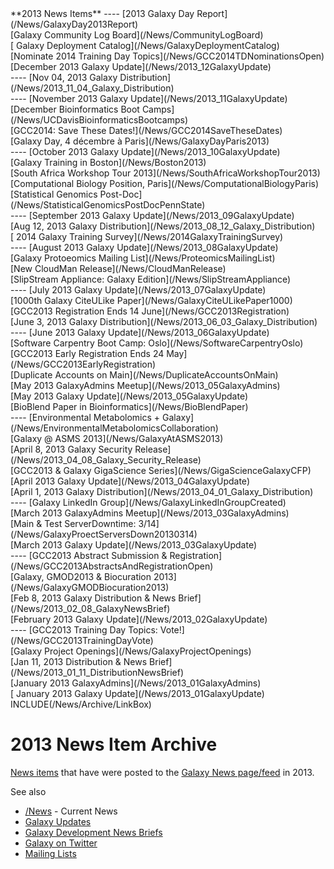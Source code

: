 <div class='linkbox'>
**2013 News Items**
----
[2013 Galaxy Day Report](/News/GalaxyDay2013Report)<br />
[Galaxy Community Log Board](/News/CommunityLogBoard)<br />
[ Galaxy Deployment Catalog](/News/GalaxyDeploymentCatalog)<br />
[Nominate 2014 Training Day Topics](/News/GCC2014TDNominationsOpen)<br />
[December 2013 Galaxy Update](/News/2013_12GalaxyUpdate)<br />
----
[Nov 04, 2013 Galaxy Distribution](/News/2013_11_04_Galaxy_Distribution)<br />
----
[November 2013 Galaxy Update](/News/2013_11GalaxyUpdate)<br />
[December Bioinformatics Boot Camps](/News/UCDavisBioinformaticsBootcamps)<br />
[GCC2014: Save These Dates!](/News/GCC2014SaveTheseDates)<br />
[Galaxy Day, 4 décembre à Paris](/News/GalaxyDayParis2013)<br />
----
[October 2013 Galaxy Update](/News/2013_10GalaxyUpdate)<br />
[Galaxy Training in Boston](/News/Boston2013)<br />
[South Africa Workshop Tour 2013](/News/SouthAfricaWorkshopTour2013)<br />
[Computational Biology Position, Paris](/News/ComputationalBiologyParis)<br />
[Statistical Genomics Post-Doc](/News/StatisticalGenomicsPostDocPennState)<br />
----
[September 2013 Galaxy Update](/News/2013_09GalaxyUpdate)<br />
[Aug 12, 2013 Galaxy Distribution](/News/2013_08_12_Galaxy_Distribution)<br />
[ 2014 Galaxy Training Survey](/News/2014GalaxyTrainingSurvey)<br />
----
[August 2013 Galaxy Update](/News/2013_08GalaxyUpdate)<br />
[Galaxy Protoeomics Mailing List](/News/ProteomicsMailingList)<br />
[New CloudMan Release](/News/CloudManRelease)<br />
[SlipStream Appliance: Galaxy Edition](/News/SlipStreamAppliance)<br />
----
[July 2013 Galaxy Update](/News/2013_07GalaxyUpdate)<br />
[1000th Galaxy CiteULike Paper](/News/GalaxyCiteULikePaper1000)<br />
[GCC2013 Registration Ends 14 June](/News/GCC2013Registration)<br />
[June 3, 2013 Galaxy Distribution](/News/2013_06_03_Galaxy_Distribution)<br />
----
[June 2013 Galaxy Update](/News/2013_06GalaxyUpdate)<br />
[Software Carpentry Boot Camp: Oslo](/News/SoftwareCarpentryOslo)<br />
[GCC2013 Early Registration Ends 24 May](/News/GCC2013EarlyRegistration)<br />
[Duplicate Accounts on Main](/News/DuplicateAccountsOnMain)<br />
[May 2013 GalaxyAdmins Meetup](/News/2013_05GalaxyAdmins)<br />
[May 2013 Galaxy Update](/News/2013_05GalaxyUpdate)<br />
[BioBlend Paper in Bioinformatics](/News/BioBlendPaper)<br />
----
[Environmental Metabolomics + Galaxy](/News/EnvironmentalMetabolomicsCollaboration)<br />
[Galaxy @ ASMS 2013](/News/GalaxyAtASMS2013)<br />
[April 8, 2013 Galaxy Security Release](/News/2013_04_08_Galaxy_Security_Release)<br />
[GCC2013 & Galaxy GigaScience Series](/News/GigaScienceGalaxyCFP)<br />
[April 2013 Galaxy Update](/News/2013_04GalaxyUpdate)<br />
[April 1, 2013 Galaxy Distribution](/News/2013_04_01_Galaxy_Distribution)<br />
----
[Galaxy LinkedIn Group](/News/GalaxyLinkedInGroupCreated)<br />
[March 2013 GalaxyAdmins Meetup](/News/2013_03GalaxyAdmins)<br />
[Main & Test ServerDowntime: 3/14](/News/GalaxyProectServersDown20130314)<br />
[March 2013 Galaxy Update](/News/2013_03GalaxyUpdate)<br />
----
[GCC2013 Abstract Submission & Registration](/News/GCC2013AbstractsAndRegistrationOpen)<br />
[Galaxy, GMOD2013 & Biocuration 2013](/News/GalaxyGMODBiocuration2013)<br />
[Feb 8, 2013 Galaxy Distribution & News Brief](/News/2013_02_08_GalaxyNewsBrief)<br />
[February 2013 Galaxy Update](/News/2013_02GalaxyUpdate)<br />
----
[GCC2013 Training Day Topics: Vote!](/News/GCC2013TrainingDayVote)<br />
[Galaxy Project Openings](/News/GalaxyProjectOpenings)<br />
[Jan 11, 2013 Distribution & News Brief](/News/2013_01_11_DistributionNewsBrief)<br />
[January 2013 GalaxyAdmins](/News/2013_01GalaxyAdmins)<br />
[ January 2013 Galaxy Update](/News/2013_01GalaxyUpdate)<br />
</div>
INCLUDE(/News/Archive/LinkBox)

# 2013 News Item Archive

[News items](/News) that have were posted to the [Galaxy News page/feed](/News) in 2013.

See also 
* [/News](/News) - Current News
* [Galaxy Updates](/GalaxyUpdates)
* [Galaxy Development News Briefs](/DevNewsBriefs)
* [Galaxy on Twitter](/GalaxyOnTwitter)
* [Mailing Lists](/MailingLists)

<div class='newsItemList'>
 

